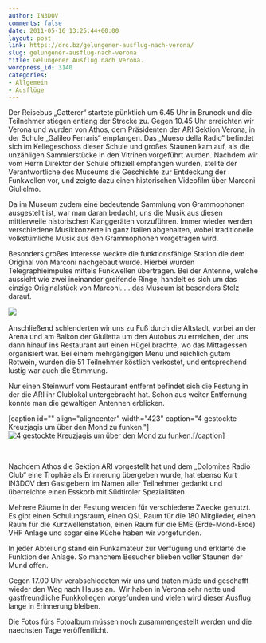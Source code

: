 ```yaml
---
author: IN3DOV
comments: false
date: 2011-05-16 13:25:44+00:00
layout: post
link: https://drc.bz/gelungener-ausflug-nach-verona/
slug: gelungener-ausflug-nach-verona
title: Gelungener Ausflug nach Verona.
wordpress_id: 3140
categories:
- Allgemein
- Ausflüge
---
```


Der Reisebus „Gatterer“ startete pünktlich um 6.45 Uhr in Bruneck und die Teilnehmer stiegen entlang der Strecke zu. Gegen 10.45 Uhr erreichten wir Verona und wurden von Athos, dem Präsidenten der ARI Sektion Verona, in der Schule „Galileo Ferraris“ empfangen. Das „Mueso della Radio“ befindet sich im Kellegeschoss dieser Schule und großes Staunen kam auf, als die unzähligen Sammlerstücke in den Vitrinen vorgeführt wurden. Nachdem wir vom Herrn Direktor der Schule offiziell empfangen wurden, stellte der Verantwortliche des Museums die Geschichte zur Entdeckung der Funkwellen vor, und zeigte dazu einen historischen Videofilm über Marconi Giulielmo.




Da im Museum zudem eine bedeutende Sammlung von Grammophonen ausgestellt ist, war man daran bedacht, uns die Musik aus diesen mittlerweile historischen Klanggeräten vorzuführen. Immer wieder werden verschiedene Musikkonzerte in ganz Italien abgehalten, wobei traditionelle volkstümliche Musik aus den Grammophonen vorgetragen wird. 



Besonders großes Interesse weckte die funktionsfähige Station die dem Original von Marconi nachgebaut wurde. Hierbei wurden Telegraphieimpulse mittels Funkwellen übertragen. Bei der Antenne, welche aussieht wie zwei ineinander greifende Ringe, handelt es sich um das einzige Originalstück von Marconi……das Museum ist besonders Stolz darauf. 



[![](https://drc.bz/wp-content/uploads/2011/05/DSC01183.jpg)](https://drc.bz/wp-content/uploads/2011/05/DSC01183.jpg) 



Anschließend schlenderten wir uns zu Fuß durch die Altstadt, vorbei an der Arena und am Balkon der Giulietta um den Autobus zu erreichen, der uns dann hinauf ins Restaurant auf einen Hügel brachte, wo das Mittagessen organisiert war. Bei einem mehrgängigen Menu und reichlich gutem Rotwein, wurden die 51 Teilnehmer köstlich verkostet, und entsprechend lustig war auch die Stimmung. 



Nur einen Steinwurf vom Restaurant entfernt befindet sich die Festung in der die ARI ihr Clublokal untergebracht hat. Schon aus weiter Entfernung konnte man die gewaltigen Antennen erblicken. 





[caption id="" align="aligncenter" width="423" caption="4 gestockte Kreuzjagis um über den Mond zu funken."][![4 gestockte Kreuzjagis um über den Mond zu funken.](https://drc.bz/wp-content/uploads/2011/05/gestockte-antenne.jpg)](https://drc.bz/wp-content/uploads/2011/05/gestockte-antenne.jpg)[/caption]

 



Nachdem Athos die Sektion ARI vorgestellt hat und dem „Dolomites Radio Club“ eine Trophäe als Erinnerung übergeben wurde, hat ebenso Kurt IN3DOV den Gastgebern im Namen aller Teilnehmer gedankt und überreichte einen Esskorb mit Südtiroler Spezialitäten. 



Mehrere Räume in der Festung werden für verschiedene Zwecke genutzt. Es gibt einen Schulungsraum, einen QSL Raum für die 180 Mitglieder, einen Raum für die Kurzwellenstation, einen Raum für die EME (Erde-Mond-Erde) VHF Anlage und sogar eine Küche haben wir vorgefunden. 



In jeder Abteilung stand ein Funkamateur zur Verfügung und erklärte die Funktion der Anlage. So manchem Besucher blieben voller Staunen der Mund offen. 



Gegen 17.00 Uhr verabschiedeten wir uns und traten müde und geschafft wieder den Weg nach Hause an.  Wir haben in Verona sehr nette und gastfreundliche Funkkollegen vorgefunden und vielen wird dieser Ausflug lange in Erinnerung bleiben. 



Die Fotos fürs Fotoalbum müssen noch zusammengestellt werden und die naechsten Tage veröffentlicht.
